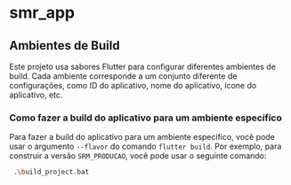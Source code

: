 # smr_app

## Ambientes de Build

Este projeto usa sabores Flutter para configurar diferentes ambientes de build. Cada ambiente corresponde a um conjunto diferente de configurações, como ID do aplicativo, nome do aplicativo, ícone do aplicativo, etc.

### Como fazer a build do aplicativo para um ambiente específico

Para fazer a build do aplicativo para um ambiente específico, você pode usar o argumento `--flavor` do comando `flutter build`. Por exemplo, para construir a versão `SRM_PRODUCAO`, você pode usar o seguinte comando:

```bash
 .\build_project.bat
